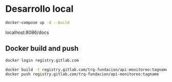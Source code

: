 # Desarrollo local

```bash
docker-compose up -d --build
```

localhost:8086/docs

## Docker build and push

```bash
docker login registry.gitlab.com

docker build -t registry.gitlab.com/trq-fundacion/api-monitoreo:tagname .
docker push registry.gitlab.com/trq-fundacion/api-monitoreo:tagname
```